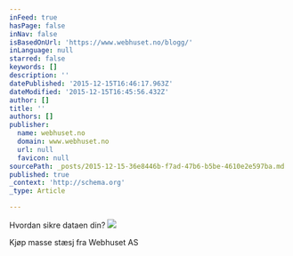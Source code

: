 ```yaml
---
inFeed: true
hasPage: false
inNav: false
isBasedOnUrl: 'https://www.webhuset.no/blogg/'
inLanguage: null
starred: false
keywords: []
description: ''
datePublished: '2015-12-15T16:46:17.963Z'
dateModified: '2015-12-15T16:45:56.432Z'
author: []
title: ''
authors: []
publisher:
  name: webhuset.no
  domain: www.webhuset.no
  url: null
  favicon: null
sourcePath: _posts/2015-12-15-36e8446b-f7ad-47b6-b5be-4610e2e597ba.md
published: true
_context: 'http://schema.org'
_type: Article

---
```

Hvordan sikre dataen din?
![](https://www.webhuset.no/wp-content/uploads/2015/11/Data-encryption-300x245.jpg)

Kjøp masse stæsj fra Webhuset AS